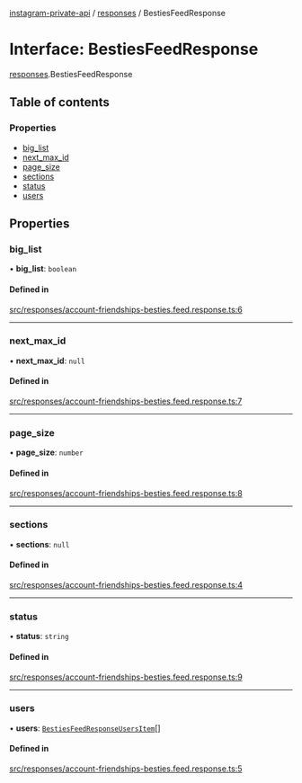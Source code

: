 [instagram-private-api](../../README.md) / [responses](../../modules/responses.md) / BestiesFeedResponse

# Interface: BestiesFeedResponse

[responses](../../modules/responses.md).BestiesFeedResponse

## Table of contents

### Properties

- [big\_list](BestiesFeedResponse.md#big_list)
- [next\_max\_id](BestiesFeedResponse.md#next_max_id)
- [page\_size](BestiesFeedResponse.md#page_size)
- [sections](BestiesFeedResponse.md#sections)
- [status](BestiesFeedResponse.md#status)
- [users](BestiesFeedResponse.md#users)

## Properties

### big\_list

• **big\_list**: `boolean`

#### Defined in

[src/responses/account-friendships-besties.feed.response.ts:6](https://github.com/Nerixyz/instagram-private-api/blob/b3351b9/src/responses/account-friendships-besties.feed.response.ts#L6)

___

### next\_max\_id

• **next\_max\_id**: ``null``

#### Defined in

[src/responses/account-friendships-besties.feed.response.ts:7](https://github.com/Nerixyz/instagram-private-api/blob/b3351b9/src/responses/account-friendships-besties.feed.response.ts#L7)

___

### page\_size

• **page\_size**: `number`

#### Defined in

[src/responses/account-friendships-besties.feed.response.ts:8](https://github.com/Nerixyz/instagram-private-api/blob/b3351b9/src/responses/account-friendships-besties.feed.response.ts#L8)

___

### sections

• **sections**: ``null``

#### Defined in

[src/responses/account-friendships-besties.feed.response.ts:4](https://github.com/Nerixyz/instagram-private-api/blob/b3351b9/src/responses/account-friendships-besties.feed.response.ts#L4)

___

### status

• **status**: `string`

#### Defined in

[src/responses/account-friendships-besties.feed.response.ts:9](https://github.com/Nerixyz/instagram-private-api/blob/b3351b9/src/responses/account-friendships-besties.feed.response.ts#L9)

___

### users

• **users**: [`BestiesFeedResponseUsersItem`](../../classes/responses/BestiesFeedResponseUsersItem.md)[]

#### Defined in

[src/responses/account-friendships-besties.feed.response.ts:5](https://github.com/Nerixyz/instagram-private-api/blob/b3351b9/src/responses/account-friendships-besties.feed.response.ts#L5)
